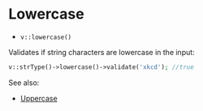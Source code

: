 # Lowercase

- `v::lowercase()`

Validates if string characters are lowercase in the input:

```php
v::strType()->lowercase()->validate('xkcd'); //true
```

See also:

  * [Uppercase](Uppercase.md)
